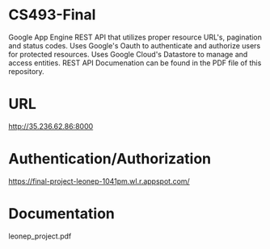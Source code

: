 # CS493-Final

Google App Engine REST API that utilizes proper resource URL's, pagination and status codes. Uses Google's Oauth to authenticate and authorize users for protected resources. Uses Google Cloud's Datastore to manage and access entities. REST API Documenation can be found in the PDF file of this repository.

# URL

http://35.236.62.86:8000

# Authentication/Authorization

https://final-project-leonep-1041pm.wl.r.appspot.com/

# Documentation

leonep_project.pdf
